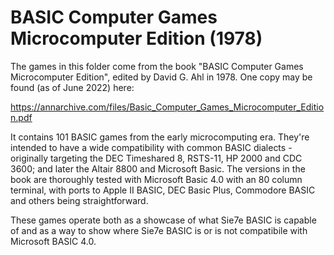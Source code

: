 # BASIC Computer Games Microcomputer Edition (1978)

The games in this folder come from the book "BASIC Computer Games Microcomputer
Edition", edited by David G. Ahl in 1978. One copy may be found (as of June 2022)
here:

<https://annarchive.com/files/Basic_Computer_Games_Microcomputer_Edition.pdf>

It contains 101 BASIC games from the early microcomputing era. They're intended
to have a wide compatibility with common BASIC dialects - originally targeting
the DEC Timeshared 8, RSTS-11, HP 2000 and CDC 3600; and later the Altair 8800
and Microsoft Basic. The versions in the book are thoroughly tested with
Microsoft Basic 4.0 with an 80 column terminal, with ports to Apple II BASIC,
DEC Basic Plus, Commodore BASIC and others being straightforward.

These games operate both as a showcase of what Sie7e BASIC is capable of and
as a way to show where Sie7e BASIC is or is not compatibile with Microsoft
BASIC 4.0.
